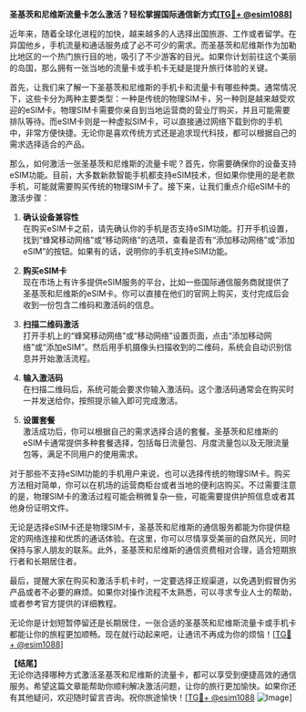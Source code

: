 **圣基茨和尼维斯流量卡怎么激活？轻松掌握国际通信新方式[[TG💪+ @esim1088](https://t.me/s/esim1088)]**

近年来，随着全球化进程的加快，越来越多的人选择出国旅游、工作或者留学。在异国他乡，手机流量和通话服务成了必不可少的需求。而圣基茨和尼维斯作为加勒比地区的一个热门旅行目的地，吸引了不少游客的目光。如果你计划前往这个美丽的岛国，那么拥有一张当地的流量卡或手机卡无疑是提升旅行体验的关键。

首先，让我们来了解一下圣基茨和尼维斯的手机卡和流量卡有哪些种类。通常情况下，这些卡分为两种主要类型：一种是传统的物理SIM卡，另一种则是越来越受欢迎的eSIM卡。物理SIM卡需要你亲自到当地运营商的营业厅购买，并且可能需要排队等待。而eSIM卡则是一种虚拟SIM卡，可以直接通过网络下载到你的手机中，非常方便快捷。无论你是喜欢传统方式还是追求现代科技，都可以根据自己的需求选择适合的产品。

那么，如何激活一张圣基茨和尼维斯的流量卡呢？首先，你需要确保你的设备支持eSIM功能。目前，大多数新款智能手机都支持eSIM技术，但如果你使用的是老款手机，可能就需要购买传统的物理SIM卡了。接下来，让我们重点介绍eSIM卡的激活步骤：

1. **确认设备兼容性**  
   在购买eSIM卡之前，请先确认你的手机是否支持eSIM功能。打开手机设置，找到“蜂窝移动网络”或“移动网络”的选项，查看是否有“添加移动网络”或“添加eSIM”的按钮。如果有的话，说明你的手机支持eSIM功能。

2. **购买eSIM卡**  
   现在市场上有许多提供eSIM服务的平台，比如一些国际通信服务商就提供了圣基茨和尼维斯的eSIM卡。你可以直接在他们的官网上购买，支付完成后会收到一份包含二维码和激活码的信息。

3. **扫描二维码激活**  
   打开手机上的“蜂窝移动网络”或“移动网络”设置页面，点击“添加移动网络”或“添加eSIM”。然后用手机摄像头扫描收到的二维码，系统会自动识别信息并开始激活流程。

4. **输入激活码**  
   在扫描二维码后，系统可能会要求你输入激活码。这个激活码通常会在购买时一并发送给你，按照提示输入即可完成激活。

5. **设置套餐**  
   激活成功后，你可以根据自己的需求选择合适的套餐。圣基茨和尼维斯的eSIM卡通常提供多种套餐选择，包括每日流量包、月度流量包以及无限流量包等，满足不同用户的使用需求。

对于那些不支持eSIM功能的手机用户来说，也可以选择传统的物理SIM卡。购买方法相对简单，你可以在机场的运营商柜台或者当地的便利店购买。不过需要注意的是，物理SIM卡的激活过程可能会稍微复杂一些，可能需要提供护照信息或者其他身份证明文件。

无论是选择eSIM卡还是物理SIM卡，圣基茨和尼维斯的通信服务都能为你提供稳定的网络连接和优质的通话体验。在这里，你可以尽情享受美丽的自然风光，同时保持与家人朋友的联系。此外，圣基茨和尼维斯的通信资费相对合理，适合短期旅行者和长期居住者。

最后，提醒大家在购买和激活手机卡时，一定要选择正规渠道，以免遇到假冒伪劣产品或者不必要的麻烦。如果你对操作流程不太熟悉，可以寻求专业人士的帮助，或者参考官方提供的详细教程。

无论你是计划短暂停留还是长期居住，一张合适的圣基茨和尼维斯流量卡或手机卡都能让你的旅程更加顺畅。现在就行动起来吧，让通讯不再成为你的烦恼！[[TG💪+ @esim1088](https://t.me/s/esim1088)]

**【结尾】**  
无论你选择哪种方式激活圣基茨和尼维斯的流量卡，都可以享受到便捷高效的通信服务。希望这篇文章能帮助你顺利解决激活问题，让你的旅行更加愉快。如果你还有其他疑问，欢迎随时留言咨询。祝你旅途愉快！[[TG💪+ @esim1088](https://t.me/s/esim1088) ![Image](https://i.postimg.cc/4NQfJmqS/Snipaste-2025-05-13-00-14-12.png)]